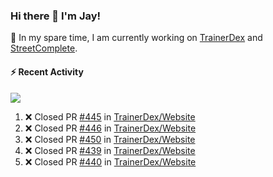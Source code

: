 ### Hi there 👋 I'm Jay!

🔭 In my spare time, I am currently working on [TrainerDex](https://www.github.com/TrainerDex) and [StreetComplete](https://github.com/streetcomplete/StreetComplete).

#### :zap: Recent Activity

[<img src="https://github-readme-stats.vercel.app/api/wakatime?username=TurnrDev&layout=compact&custom_title=Last 7 Days Language Breakdown" />](https://wakatime.com/@TurnrDev)
<br>
<!--START_SECTION:activity-->
1. ❌ Closed PR [#445](https://github.com/TrainerDex/Website/pull/445) in [TrainerDex/Website](https://github.com/TrainerDex/Website)
2. ❌ Closed PR [#446](https://github.com/TrainerDex/Website/pull/446) in [TrainerDex/Website](https://github.com/TrainerDex/Website)
3. ❌ Closed PR [#450](https://github.com/TrainerDex/Website/pull/450) in [TrainerDex/Website](https://github.com/TrainerDex/Website)
4. ❌ Closed PR [#439](https://github.com/TrainerDex/Website/pull/439) in [TrainerDex/Website](https://github.com/TrainerDex/Website)
5. ❌ Closed PR [#440](https://github.com/TrainerDex/Website/pull/440) in [TrainerDex/Website](https://github.com/TrainerDex/Website)
<!--END_SECTION:activity-->
